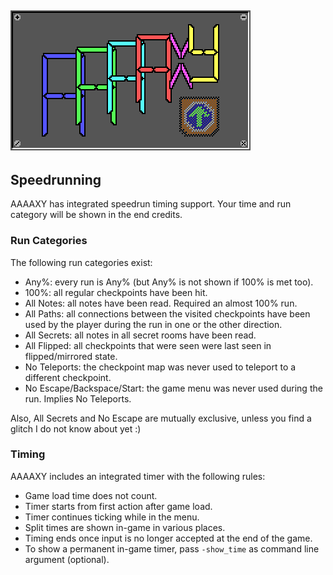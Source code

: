 ## ![AAAAXY](logo.png)

## Speedrunning

AAAAXY has integrated speedrun timing support. Your time and run
category will be shown in the end credits.

### Run Categories

The following run categories exist:

-   Any%: every run is Any% (but Any% is not shown if 100% is met too).
-   100%: all regular checkpoints have been hit.
-   All Notes: all notes have been read. Required an almost 100% run.
-   All Paths: all connections between the visited checkpoints have been
    used by the player during the run in one or the other direction.
-   All Secrets: all notes in all secret rooms have been read.
-   All Flipped: all checkpoints that were seen were last seen in
    flipped/mirrored state.
-   No Teleports: the checkpoint map was never used to teleport to a
    different checkpoint.
-   No Escape/Backspace/Start: the game menu was never used during the
    run. Implies No Teleports.

Also, All Secrets and No Escape are mutually exclusive, unless you find
a glitch I do not know about yet :)

### Timing

AAAAXY includes an integrated timer with the following rules:

-   Game load time does not count.
-   Timer starts from first action after game load.
-   Timer continues ticking while in the menu.
-   Split times are shown in-game in various places.
-   Timing ends once input is no longer accepted at the end of the game.
-   To show a permanent in-game timer, pass `-show_time` as command line
    argument (optional).
